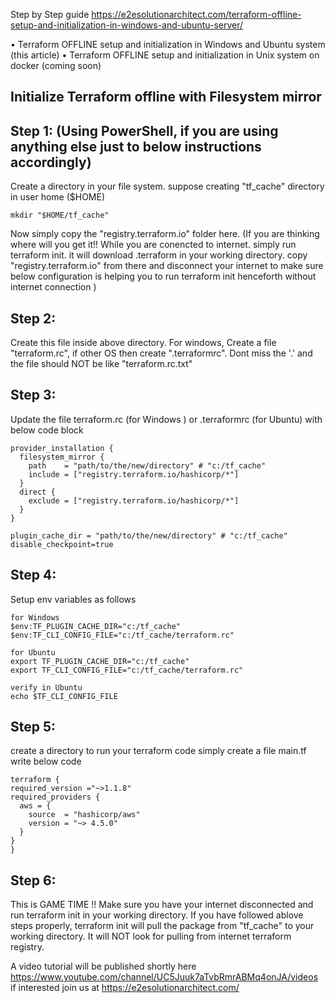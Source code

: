 Step by Step guide https://e2esolutionarchitect.com/terraform-offline-setup-and-initialization-in-windows-and-ubuntu-server/

•	Terraform OFFLINE setup and initialization in Windows and Ubuntu system (this article)
•	Terraform OFFLINE setup and initialization in Unix system on docker (coming soon)

## Initialize Terraform offline with Filesystem mirror

## Step 1: (Using PowerShell, if you are using anything else just to below instructions accordingly)
Create a directory in your file system. suppose creating "tf_cache" directory in user home ($HOME)
```
mkdir "$HOME/tf_cache"
```

Now simply copy the "registry.terraform.io" folder here. (If you are thinking where will you get it!! While you are conencted to internet. simply run terraform init. it will download .terraform in your working directory. copy "registry.terraform.io" from there and disconnect your internet to make sure below configuration is helping you to run terraform init henceforth without internet connection )

## Step 2: 
Create this file inside above directory.
For windows, Create a file "terraform.rc", if other OS then create ".terraformrc". Dont miss the '.' and the file should NOT be like "terraform.rc.txt"

## Step 3: 
Update the file terraform.rc (for Windows ) or .terraformrc (for Ubuntu) with below code block

```
provider_installation {
  filesystem_mirror {
    path    = "path/to/the/new/directory" # "c:/tf_cache"
    include = ["registry.terraform.io/hashicorp/*"]
  }
  direct {
    exclude = ["registry.terraform.io/hashicorp/*"]
  }
}

plugin_cache_dir = "path/to/the/new/directory" # "c:/tf_cache"
disable_checkpoint=true
```

## Step 4: 
Setup env variables as follows
  
  ```
for Windows
$env:TF_PLUGIN_CACHE_DIR="c:/tf_cache"
$env:TF_CLI_CONFIG_FILE="c:/tf_cache/terraform.rc" 

for Ubuntu
export TF_PLUGIN_CACHE_DIR="c:/tf_cache"
export TF_CLI_CONFIG_FILE="c:/tf_cache/terraform.rc"

verify in Ubuntu
echo $TF_CLI_CONFIG_FILE

  ```

## Step 5: 
  create a directory to run your terraform code
  simply create a file main.tf
  write below code
  
  ```
  terraform {
  required_version ="~>1.1.8"
  required_providers {
    aws = {
      source  = "hashicorp/aws"
      version = "~> 4.5.0"
    }
  }
}
```

## Step 6:
  This is GAME TIME !!
  Make sure you have your internet disconnected
  and run terraform init in your working directory. 
  If you have followed ablove steps properly, terraform init will pull the package from "tf_cache" to your working directory. It will NOT look for pulling from internet terraform registry. 
  
  A video tutorial will be published shortly here https://www.youtube.com/channel/UC5Juuk7aTvbRmrABMq4onJA/videos
  if interested join us at https://e2esolutionarchitect.com/
  
